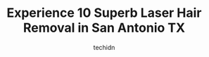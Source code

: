 ---
layout: ampstory
image: https://i0.wp.com/www.depkes.org/wp-content/uploads/2023/06/laser-hair-removal-0-in-san-antonio-tx-1685773148.jpeg?resize=640,853
author: techidn
featured: false
description: Discover the impressive array of Laser Hair Removal options in San Antonio TX, where you can find 10 of the largest Laser Hair Removal establishments in the area. From renowned classics to h
title: Experience 10 Superb Laser Hair Removal in San Antonio TX
cover:
   title: Experience 10 Superb Laser Hair Removal in San Antonio TX
   subtitle: Rickpate
   background: https://www.depkes.org/wp-content/uploads/2023/06/laser-hair-removal-0-in-san-antonio-tx-1685773148.jpeg

pages: 
 - layout: thirds
   top: <h1>#1 Skin Bliss The Laser Spa Clinic & Aesthetics Institute</h1>
   bottom: "<p>I cannot say enough good things about Frances!First - the laser hair removal here is the most economical that I have found and Frances has been super attentive and made m</p>"
   background: https://www.depkes.org/wp-content/uploads/2023/06/laser-hair-removal-1-in-san-antonio-tx-1685773149.png
   backgroundblur: true
 - layout: thirds
   top: <h1>#2 Milan Laser Hair Removal</h1>
   bottom: "<p>First time laser experience and I can say the whole process was super smooth and professional. The ladies at the front are very welcoming and have such great attitudes. T</p>"
   background: https://www.depkes.org/wp-content/uploads/2023/06/laser-hair-removal-2-in-san-antonio-tx-1685773151.png
   cta:
      link: https://www.depkes.org/blog/experience-10-superb-laser-hair-removal-in-san-antonio-tx/
      text: Experience 10 Superb Laser Hair Removal in San Antonio TX
 - layout: thirds
   top: <h1>#3 Sonterra Laser Med Spa</h1>
   bottom: "<p>1202 E Sonterra Blvd #303, San Antonio, TX 78258, United States</p>"
   background: https://www.depkes.org/wp-content/uploads/2023/06/laser-hair-removal-3-in-san-antonio-tx-1685773152.jpeg
   cta:
      link: https://www.depkes.org/blog/experience-10-superb-laser-hair-removal-in-san-antonio-tx/
      text: Experience 10 Superb Laser Hair Removal in San Antonio TX
 - layout: thirds
   top: <h1>#4 LightRx - San Antonio - Stone Oak</h1>
   bottom: "<p>427 N Loop 1604 W #209, San Antonio, TX 78232, United States</p>"
   background: https://images.unsplash.com/photo-1547366785-564103df7e13?ixlib=rb-4.0.3&ixid=MnwxMjA3fDB8MHxwaG90by1wYWdlfHx8fGVufDB8fHx8&auto=format&fit=crop&w=640&h=853&q=80
   cta:
      link: https://www.depkes.org/blog/experience-10-superb-laser-hair-removal-in-san-antonio-tx/
      text: Experience 10 Superb Laser Hair Removal in San Antonio TX
 - layout: thirds
   top: <h1>#5 Milan Laser Hair Removal</h1>
   bottom: "<p>9123 N Loop 1604 W Suite 101, San Antonio, TX 78249, United States</p>"
   background: https://images.unsplash.com/photo-1595364397663-fca4f075d796?ixlib=rb-4.0.3&ixid=MnwxMjA3fDB8MHxwaG90by1wYWdlfHx8fGVufDB8fHx8&auto=format&fit=crop&w=640&h=853&q=80
   cta:
      link: https://www.depkes.org/blog/experience-10-superb-laser-hair-removal-in-san-antonio-tx/
      text: Experience 10 Superb Laser Hair Removal in San Antonio TX
 - layout: thirds
   top: <h1>#6 Dermalaser MD Medspa</h1>
   bottom: "<p>3126 N St Marys St unit 2, San Antonio, TX 78212, United States</p>"
   background: https://images.unsplash.com/photo-1567095761054-7a02e69e5c43?ixlib=rb-4.0.3&ixid=MnwxMjA3fDB8MHxwaG90by1wYWdlfHx8fGVufDB8fHx8&auto=format&fit=crop&w=640&h=853&q=80
   cta:
      link: https://www.depkes.org/blog/experience-10-superb-laser-hair-removal-in-san-antonio-tx/
      text: Experience 10 Superb Laser Hair Removal in San Antonio TX
 - layout: thirds
   top: <h1>#7 DermaTouch RN</h1>
   bottom: "<p>222 W Cypress St Suite 100, San Antonio, TX 78212, United States</p>"
   background: https://images.unsplash.com/photo-1552083974-186346191183?ixlib=rb-4.0.3&ixid=MnwxMjA3fDB8MHxwaG90by1wYWdlfHx8fGVufDB8fHx8&auto=format&fit=crop&w=640&h=853&q=80
   cta:
      link: https://www.depkes.org/blog/experience-10-superb-laser-hair-removal-in-san-antonio-tx/
      text: Experience 10 Superb Laser Hair Removal in San Antonio TX
 - layout: thirds
   middle: Continue reading...
   background: https://images.unsplash.com/photo-1540457036297-448b6b99e91c?ixlib=rb-4.0.3&ixid=MnwxMjA3fDB8MHxwaG90by1wYWdlfHx8fGVufDB8fHx8&auto=format&fit=crop&w=640&h=853&q=80
   cta:
      link: https://www.depkes.org/blog/experience-10-superb-laser-hair-removal-in-san-antonio-tx/
      text: Experience 10 Superb Laser Hair Removal in San Antonio TX
      
---